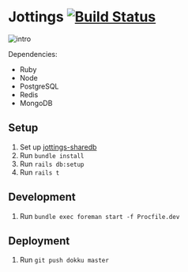 # Jottings [![Build Status](https://semaphoreci.com/api/v1/bkzl/jottings/branches/master/shields_badge.svg)](https://semaphoreci.com/bkzl/jottings)

![intro](https://github.com/bkzl/jottings/raw/master/app/assets/images/img-readme.gif)

Dependencies:

* Ruby
* Node
* PostgreSQL
* Redis
* MongoDB

## Setup

1.  Set up [jottings-sharedb](https://github.com/bkzl/jottings-sharedb)
2.  Run `bundle install`
3.  Run `rails db:setup`
4.  Run `rails t`

## Development

1.  Run `bundle exec foreman start -f Procfile.dev`

## Deployment

1.  Run `git push dokku master`
